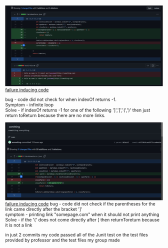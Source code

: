 ![image](firstCommit.jpg)
[failure inducing code](https://asmarking.github.io/markdown-parse/test2-file.md)

bug - code did not check for when indexOf returns -1.   
Symptom - infinite loop   
Solve - if indexOf returns -1 for one of the following
']','[','(',')' then just return toReturn because there are no more links. 

![image](commitTwo.jpg)
[failure inducing code](https://asmarking.github.io/markdown-parse/test-file5.md)
bug - code did not check if the parentheses for the link came directly after the bracket ']'  
symptom - printing link "somepage.com" when it should not print anything
Solve - if the '(' does not come directly after [ then returnToreturn because it is not a link

in just 2 commits my code passed all of the Junit test on the test files provided by professor and the test files my group made